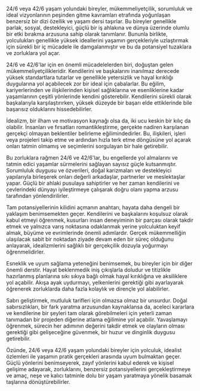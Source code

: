 24/6 veya 42/6 yaşam yolundaki bireyler, mükemmeliyetçilik, sorumluluk ve ideal vizyonlarının peşinden gitme kavramları etrafında yoğunlaşan benzersiz bir dizi özellik ve yaşam dersi taşırlar. Bu bireyler genellikle parlak, sosyal, destekleyici, güçlü bir iş ahlakına ve dünya üzerinde olumlu bir etki bırakma arzusuna sahip olarak tanımlanır. Bununla birlikte, yolculukları genellikle yüksek ideallerini yaşamın gerçekleriyle uzlaştırmak için sürekli bir iç mücadele ile damgalanmıştır ve bu da potansiyel tuzaklara ve zorluklara yol açar.

24/6 ve 42/6'lar için en önemli mücadelelerden biri, doğuştan gelen mükemmeliyetçilikleridir. Kendilerini ve başkalarını inanılmaz derecede yüksek standartlara tutarlar ve genellikle yetersizlik ve hayal kırıklığı duygularına yol açabilecek zor bir ideal için çabalarlar. Bu eğilim, kariyerlerinden ve ilişkilerinden kişisel sağlıklarına ve esenliklerine kadar yaşamlarının çeşitli yönlerinde kendini gösterebilir. Kendilerini sürekli olarak başkalarıyla karşılaştırırken, yüksek düzeyde bir başarı elde ettiklerinde bile başarısız olduklarını hissedebilirler.

İdealizm, bir ilham ve motivasyon kaynağı olsa da, iki ucu keskin bir kılıç da olabilir. İnsanları ve fırsatları romantikleştirme, gerçekte nadiren karşılanan gerçekçi olmayan beklentiler belirleme eğilimindedirler. Bu, ilişkileri, işleri veya projeleri takip etme ve ardından hızla terk etme döngüsüne yol açarak onları tatmin olmamış ve seçimlerini sorgulayan bir hale getirebilir.

Bu zorluklara rağmen 24/6 ve 42/6'lar, bu engellerde yol almalarını ve tatmin edici yaşamlar sürmelerini sağlayan sayısız güçle kutsanmıştır. Sorumluluk duygusu ve özverileri, doğal karizmaları ve destekleyici yapılarıyla birleşerek onları değerli arkadaşlar, partnerler ve meslektaşlar yapar. Güçlü bir ahlaki pusulaya sahiptirler ve her zaman kendilerini ve çevlerindeki dünyayı iyileştirmeye çalışarak doğru olanı yapma arzusu tarafından yönlendirilirler.

Tam potansiyellerinin kilidini açmanın anahtarı, hayata daha dengeli bir yaklaşım benimsemekten geçer. Kendilerini ve başkalarını koşulsuz olarak kabul etmeyi öğrenmek, kusurları insan deneyiminin bir parçası olarak takdir etmek ve yalnızca varış noktasına odaklanmak yerine yolculuktan keyif almak, büyüme ve evrimlerinde önemli adımlardır. Gerçek mükemmelliğin ulaşılacak sabit bir noktadan ziyade devam eden bir süreç olduğunu anlayarak, idealizmlerini sağlıklı bir gerçekçilik dozuyla yoğurmayı öğrenmelidirler.

Esneklik ve uyum sağlama yeteneğini benimsemek, bu bireyler için bir diğer önemli derstir. Hayat beklenmedik iniş çıkışlarla doludur ve titizlikle hazırlanmış planlarına sıkı sıkıya bağlı olmak hayal kırıklığına ve aksiliklere yol açabilir. Akışa ayak uydurmayı, yelkenlerini gerektiği gibi ayarlayarak öğrenerek zorluklarda daha fazla kolaylık ve dirençle yol alabilirler.

Sabrı geliştirmek, mutluluk tarifleri için olmazsa olmaz bir unsurdur. Doğal sabırsızlıkları, bir fark yaratma arzusundan kaynaklansa da, aceleci kararlara ve kendilerine bir şeyleri tam olarak görebilmeleri için yeterli zaman tanımadan bir projeden diğerine atlama eğilimine yol açabilir. Yavaşlamayı öğrenmek, sürecin her adımının değerini takdir etmek ve olayların olması gerektiği gibi gelişeceğine güvenmek, bir huzur ve dinginlik duygusu getirebilir.

Özünde, 24/6 veya 42/6 yaşam yolundaki bireyler için yolculuk, idealist özlemleri ile yaşamın pratik gerçekleri arasında uyum bulmaktan geçer. Güçlü yönlerini benimseyerek, zayıf yönlerini kabul ederek ve kişisel gelişime adayarak, zorluklarını, benzersiz potansiyellerini gerçekleştirmeye ve amaç, neşe ve kalıcı tatminle dolu bir yaşam yaratmaya yönelik basamak taşlarına dönüştürebilirler. 
